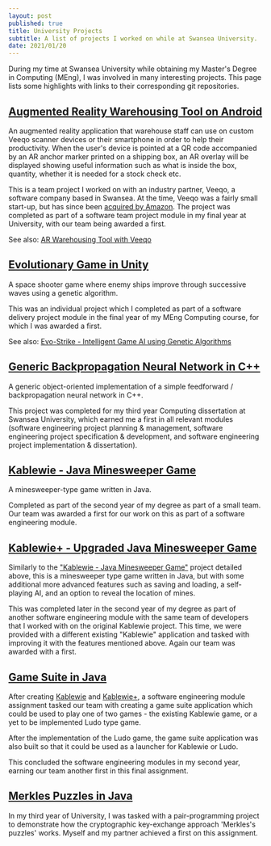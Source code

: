 ```yaml
---
layout: post
published: true
title: University Projects
subtitle: A list of projects I worked on while at Swansea University.
date: 2021/01/20
---
```

During my time at Swansea University while obtaining my Master's Degree in Computing (MEng), I was involved in many interesting projects. This page lists some highlights with links to their corresponding git repositories.

## [Augmented Reality Warehousing Tool on Android](https://github.com/meffersino/veeqoARApp)

An augmented reality application that warehouse staff can use on custom Veeqo scanner devices or their smartphone in order to help their productivity. When the user's device is pointed at a QR code accompanied by an AR anchor marker printed on a shipping box, an AR overlay will be displayed showing useful information such as what is inside the box, quantity, whether it is needed for a stock check etc.

This is a team project I worked on with an industry partner, Veeqo, a software company based in Swansea. At the time, Veeqo was a fairly small start-up, but has since been [acquired by Amazon](https://www.cnbc.com/2022/03/07/amazon-acquires-e-commerce-software-start-up-veeqo.html). The project was completed as part of a software team project module in my final year at University, with our team being awarded a first.

See also: [AR Warehousing Tool with Veeqo](https://thomasfisherse.github.io/2021-01-20-AR-Warehousing-Tool/)

## [Evolutionary Game in Unity](https://github.com/ThomasFisherSE/EvolutionaryGame)

A space shooter game where enemy ships improve through successive waves using a genetic algorithm.

This was an individual project which I completed as part of a software delivery project module in the final year of my MEng Computing course, for which I was awarded a first.

See also: [Evo-Strike - Intelligent Game AI using Genetic Algorithms](https://thomasfisherse.github.io/2021-01-20-EvoGame/)

## [Generic Backpropagation Neural Network in C++](https://github.com/ThomasFisherSE/GenericBackpropNN)

A generic object-oriented implementation of a simple feedforward / backpropagation neural network in C++.

This project was completed for my third year Computing dissertation at Swansea University, which earned me a first in all relevant modules (software engineering project planning & management, software engineering project specification & development, and software engineering project implementation & dissertation).

## [Kablewie - Java Minesweeper Game](https://github.com/ThomasFisherSE/Kablewie-Minesweeper)

A minesweeper-type game written in Java.

Completed as part of the second year of my degree as part of a small team. Our team was awarded a first for our work on this as part of a software engineering module.

## [Kablewie+ - Upgraded Java Minesweeper Game](https://github.com/ThomasFisherSE/KablewiePlus-Minesweeper)

Similarly to the ["Kablewie - Java Minesweeper Game"](https://github.com/ThomasFisherSE/Kablewie-Minesweeper) project detailed above, this is a minesweeper type game written in Java, but with some additional more advanced features such as saving and loading, a self-playing AI, and an option to reveal the location of mines.

This was completed later in the second year of my degree as part of another software engineering module with the same team of developers that I worked with on the original Kablewie project. This time, we were provided with a different existing "Kablewie" application and tasked with improving it with the features mentioned above. Again our team was awarded with a first.

## [Game Suite in Java](https://github.com/ThomasFisherSE/Java-GameSuite)

After creating [Kablewie](https://github.com/ThomasFisherSE/Kablewie-Minesweeper) and [Kablewie+](https://github.com/ThomasFisherSE/KablewiePlus-Minesweeper), a software engineering module assignment tasked our team with creating a game suite application which could be used to play one of two games - the existing Kablewie game, or a yet to be implemented Ludo type game.

After the implementation of the Ludo game, the game suite application was also built so that it could be used as a launcher for Kablewie or Ludo.

This concluded the software engineering modules in my second year, earning our team another first in this final assignment.

## [Merkles Puzzles in Java](https://github.com/ThomasFisherSE/Merkles-Puzzles-Implementation)

In my third year of University, I was tasked with a pair-programming project to demonstrate how the cryptographic key-exchange approach 'Merkles's puzzles' works. Myself and my partner achieved a first on this assignment.
